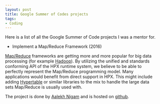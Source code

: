 ```yaml
---
layout: post
title: Google Summer of Codes projects
tags:
- Coding
---
```

Here is a list of all the Google Summer of Code projects I was a mentor for.

* Implement a Map/Reduce Framework (2016)

[Map/Reduce](http://en.wikipedia.org/wiki/MapReduce) frameworks are getting more and more popular for big data processing (for example [Hadoop](http://hadoop.apache.org/)). By utilizing the unified and standards conforming API of the HPX runtime system, we believe to be able to perfectly represent the Map/Reduce programming model. Many applications would benefit from direct support in HPX. This might include adding [Hypertable](http://hypertable.com) or similar libraries to the mix to handle the large data sets Map/Reduce is usually used with.

The project is done by [Aalekh Nigam](https://twitter.com/_aalekh) and is hosted on [github](https://github.com/AALEKH/hpxflow).
